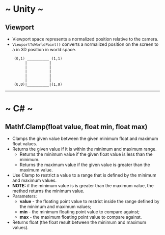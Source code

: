 # ~ Unity ~
## Viewport
* Viewport space represents a normalized position relative to the camera.
* `ViewportToWorldPoint()` converts a normalized position on the screen to a in 3D position in world space.
```
    (0,1) __________ (1,1)
         |          |
         |          |
         |          |
         |          |
         |          |
    (0,0)|__________|(1,0)
```

***
# ~ C# ~
## Mathf.Clamp(float value, float min, float max)
* Clamps the given value between the given minimum float and maximum float values.
* Returns the given value if it is within the minimum and maximum range.
    * Returns the minimum value if the given float value is less than the minimum.
    * Returns the maximum value if the given value is greater than the maximum value.
* Use Clamp to restrict a value to a range that is defined by the minimum and maximum values.
* __NOTE:__ if the minimum value is is greater than the maximum value, the method returns the minimum value.
* Parameters:
    * __value__ - the floating point value to restrict inside the range defined by the minimum and maximum values;
    * __min__ - the minimum floating point value to compare against;
    * __max__ - the maximum floating point value to compare against.
* Returns float (the float result between the minimum and maximum values).
